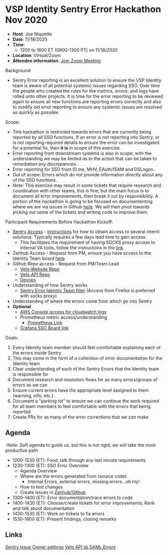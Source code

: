 # VSP Identity Sentry Error Hackathon Nov 2020

- **Host**: Joe Niquette
- **Date**: 11/18/2020
- **Time**:
  - 1200 to 1600 ET (0900-1300 PT) on 11/18/2020
- **Location**: Virtual/Zoom
- **Attendee information**: [Join Zoom Meeting](https://zoom.us/j/93025140718)

Background:
- Sentry Error reporting is an excellent solution to ensure the VSP Identity team is aware of all potential systemic issues regarding SSO. Over time the people who created the rules for the metrics, errors, and logs have rolled onto other projects. It is time for the error reporting to be reviewed again to ensure all new functions are reporting errors correctly and also to modify old error reporting to ensure any systemic issues are resolved as quickly as possible.

Scope:
- This hackathon is restricted towards errors that are currently being reported by all SSO functions. If an error is not reporting into Sentry, or is not reporting required details to ensure the error can be investigated for a potential fix, then **it is** in scope of this exercise.
- Error reporting from downstream systems is also in scope, with the understanding we may be limited as to the action that can be taken to remediation any discrepancies.
- Error reporting for SSO from ID.me, MHV, EAuth/ISAM and DSLogon.
- Out of scope: Errors which do not provide information directly about any of the SSO functions.
- Note: This exercise may result in some tickets that require research and coordination with other teams, this is fine, but the main focus is to document all error improvements, then break it out by responsibility. A portion of the hackathon is going to be focused on documententing where we are via issues in Github [here](https://github.com/department-of-veterans-affairs/va.gov-team/issues). We will then pivot towards picking out some of the tickets and writing code to improve them.

Participant Requirements Before Hackathon Kickoff:
- [Sentry Access](https://github.com/department-of-veterans-affairs/va.gov-team/blob/master/platform/working-with-vsp/orientation/request-access-to-tools.md#request-access) - [Instructions](https://github.com/department-of-veterans-affairs/va.gov-team/blob/master/platform/engineering/internal-tools.md#create-ssh-public-key) for how to obtain access to several internl solutions. Typically requires a few days lead time to gain access. 
  - This facilitates the requirement of having SOCKS proxy access to internal VA tools, follow the instructions in the [link](https://github.com/department-of-veterans-affairs/va.gov-team/blob/master/platform/engineering/internal-tools.md#create-ssh-public-key).
- Zenhub Access - Request from PM, ensure you have access to the Identity Team board [here](https://app.zenhub.com/workspaces/vsp-identity-5f5bab705a94c9001ba33734/board?labels=sso-login&repos=133843125)
- Github Repo access - Request from PM/Team Lead
  - [Vets-Website Repo](https://github.com/department-of-veterans-affairs/vets-website)
  - [Vets-API Repo](https://github.com/department-of-veterans-affairs/vets-api)
  - [Devops](https://github.com/department-of-veterans-affairs/devops)
- Understanding of how Sentry works
  - [Sentry Error Identity Team filter](http://sentry.vfs.va.gov/organizations/vsp/issues/?environment=production&groupStatsPeriod=14d&query=is%3Aunresolved+assigned%3A%23vsp-identity) (Access from Firefox is preferred with socks proxy)
- Understanding of where the errors come from which go into Sentry
- **Optional**
  - [AWS Console access for cloudwatch logs](https://github.com/department-of-veterans-affairs/va.gov-team/blob/master/platform/working-with-vsp/orientation/request-access-to-tools.md#aws-console-access)
  - Prometheus metric access/understanding
    - [Prometheus Link](http://prometheus-prod.vfs.va.gov:9090/prometheus/graph)
  - [Grafana SSO Board link](http://grafana.vfs.va.gov/d/ioicprRMk/ssoe-launch?orgId=1&from=now-6h&to=now&var-api_version=v1)

Goals:
1. Every Identity team member should feel comfortable explaining each of the errors inside Sentry
  1. This may come in the form of a collection of error documentation for the Identity team
  1. Clear understanding of each of the Sentry Errors that the Identity team is responsible for
1. Document research and resolution flows for as many errors/groups of errors as we can
1. Ensure current errors have the appropriate level assigned to them (warning, info, etc.)
1. Document a "parking lot" to ensure we can continue the work required for all team members to feel comfortable with the errors that being reported
1. Create PRs for as many of the error corrections that we can make

## Agenda
-Note: Soft agenda to guide us, but this is not rigid, we will take the most productive path
- 1200-1230 (ET): Food, talk through any last minute requirements
- 1230-1300 (ET): SSO Error Overview
  - Agenda Overview
  - Where are the errors generated from (source code)
    - Internal Errors, external errors, missing errors...oh my!
  - How to test changes
  - Create issues in [Zenhub/Github](https://github.com/department-of-veterans-affairs/va.gov-team/issues) 
- 1300-1400 (ET): Error documentation/trace errors to code
- 1400-1430 (ET): Choose/create tickets for error improvements; Rank and talk about documentation 
- 1430-1530 (ET): Work on tickets to fix errors
- 1530-1600 (ET): Present findings, closing remarks

## Links
[Sentry Issue Owner settings](http://sentry.vfs.va.gov/settings/vsp/projects/platform-api/ownership/)
[Vets API lib SAML Errors](https://github.com/department-of-veterans-affairs/vets-api/blob/9254a93af093aba9ce4651a18e43209c36bbccf9/lib/saml/errors.rb)
